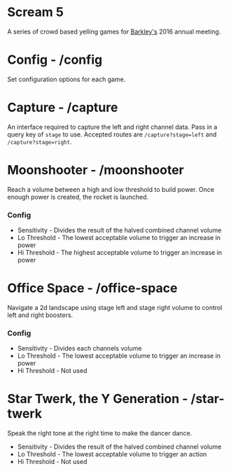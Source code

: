 # Scream 5

A series of crowd based yelling games for [Barkley's](http://barkleyus.com/) 2016 annual meeting.


# Config - /config
Set configuration options for each game.



# Capture - /capture
An interface required to capture the left and right channel data. Pass in a query key of `stage` to use. Accepted routes are `/capture?stage=left` and `/capture?stage=right`.



# Moonshooter - /moonshooter
Reach a volume between a high and low threshold to build power. Once enough power is created, the rocket is launched.

### Config
* Sensitivity - Divides the result of the halved combined channel volume
* Lo Threshold - The lowest acceptable volume to trigger an increase in power
* Hi Threshold - The highest acceptable volume to trigger an increase in power



# Office Space - /office-space
Navigate a 2d landscape using stage left and stage right volume to control left and right boosters.

### Config
* Sensitivity - Divides each channels volume
* Lo Threshold - The lowest acceptable volume to trigger an increase in power
* Hi Threshold - Not used



# Star Twerk, the Y Generation - /star-twerk
Speak the right tone at the right time to make the dancer dance.

* Sensitivity - Divides the result of the halved combined channel volume
* Lo Threshold - The lowest acceptable volume to trigger an action
* Hi Threshold - Not used

